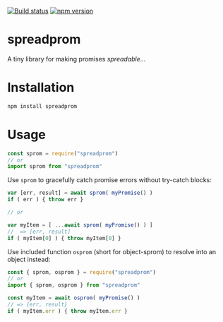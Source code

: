[![Build status](https://ci.appveyor.com/api/projects/status/ojgkwe64oc154to6/branch/main?svg=true)](https://ci.appveyor.com/project/pbxx/spreadprom/branch/main)
[![npm version](https://img.shields.io/npm/v/spreadprom)](https://www.npmjs.com/package/spreadprom)


# spreadprom
A tiny library for making promises *spreadable*...

# Installation
```bash
npm install spreadprom
```

# Usage

```js
const sprom = require("spreadprom")
// or
import sprom from "spreadprom"
```

Use `sprom` to gracefully catch promise errors without try-catch blocks:

```js
var [err, result] = await sprom( myPromise() )
if ( err ) { throw err }

// or

var myItem = [ ...await sprom( myPromise() ) ]
//  => [err, result]
if ( myItem[0] ) { throw myItem[0] }
```

Use included function `osprom` (short for object-sprom) to resolve into an object instead:
```js
const { sprom, osprom } = require("spreadprom")
// or
import { sprom, osprom } from "spreadprom"

const myItem = await osprom( myPromise() )
// => {err, result}
if ( myItem.err ) { throw myItem.err }
```

